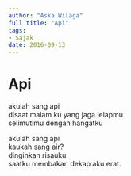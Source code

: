 ```yaml
---
author: "Aska Wilaga"
full title: "Api"
tags:
- Sajak
date: 2016-09-13
---
```


# Api

akulah sang api  
disaat malam ku yang jaga lelapmu  
selimutimu dengan hangatku

akulah sang api  
kaukah sang air?  
dinginkan risauku  
saatku membakar, dekap aku erat.